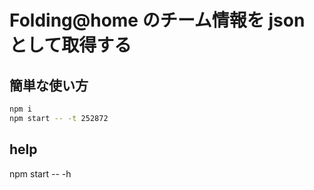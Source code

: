 # Folding@home のチーム情報を json として取得する
## 簡単な使い方
```sh
npm i
npm start -- -t 252872
```
## help
npm start -- -h